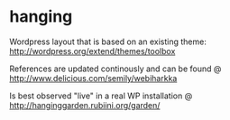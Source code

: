 hanging
=======

Wordpress layout that is based on an existing theme:
http://wordpress.org/extend/themes/toolbox

References are updated continously and can be found @ http://www.delicious.com/semily/webiharkka

Is best observed "live" in a real WP installation @ http://hanginggarden.rubiini.org/garden/
